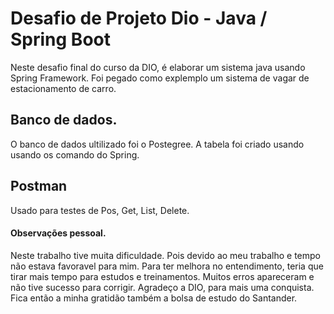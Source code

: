 # Desafio de Projeto Dio - Java / Spring Boot
Neste desafio final do curso da DIO, é elaborar um sistema java usando Spring Framework.
Foi pegado como explemplo um sistema de vagar de estacionamento de carro.

## Banco de dados.
O banco de dados ultilizado foi o Postegree. 
A tabela foi criado usando usando os comando do Spring.

## Postman
Usado para testes de Pos, Get, List, Delete.

#### Observações pessoal.
Neste trabalho tive muita dificuldade.
Pois devido ao meu trabalho e tempo não estava favoravel para mim.
Para ter melhora no entendimento, teria que tirar mais tempo para estudos e treinamentos.
Muitos erros apareceram e não tive sucesso para corrigir.
Agradeço a DIO, para mais uma conquista.
Fica então a minha gratidão também a bolsa de estudo do Santander.


